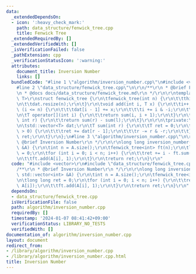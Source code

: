 ```yaml
---
data:
  _extendedDependsOn:
  - icon: ':heavy_check_mark:'
    path: data_structure/fenwick_tree.cpp
    title: Fenwick Tree
  _extendedRequiredBy: []
  _extendedVerifiedWith: []
  _isVerificationFailed: false
  _pathExtension: cpp
  _verificationStatusIcon: ':warning:'
  attributes:
    document_title: Inversion Number
    links: []
  bundledCode: "#line 1 \"algorithm/inversion_number.cpp\"\n#include <vector>\r\n\
    #line 2 \"data_structure/fenwick_tree.cpp\"\n\r\n/**\r\n * @brief Fenwick Tree\r\
    \n * @docs docs/data_structure/fenwick_tree.md\r\n */\r\n\r\ntemplate <typename\
    \ T>\r\nstruct fenwick_tree {\r\n\tfenwick_tree(int n) {\r\n\t\tthis->n = n;\r\
    \n\t\tdat.resize(n);\r\n\t}\r\n\tvoid add(int i, T x) {\r\n\t\ti++;\r\n\t\twhile\
    \ (i <= n) {\r\n\t\t\tdat[i - 1] += x;\r\n\t\t\ti += i & -i;\r\n\t\t}\r\n\t}\r\
    \n\tT operator[](int i) {\r\n\t\treturn sum(i, i + 1);\r\n\t}\r\n\tT sum(int l,\
    \ int r) {\r\n\t\treturn sum(r) - sum(l);\r\n\t}\r\n\r\n\tprivate:\r\n\tint n;\r\
    \n\tstd::vector<T> dat;\r\n\tT sum(int r) {\r\n\t\tT ret = 0;\r\n\t\twhile (r\
    \ > 0) {\r\n\t\t\tret += dat[r - 1];\r\n\t\t\tr -= r & -r;\r\n\t\t}\r\n\t\treturn\
    \ ret;\r\n\t}\r\n};\n#line 3 \"algorithm/inversion_number.cpp\"\n\r\n/**\r\n *\
    \ @brief Inversion Number\r\n */\r\n\r\nlong long inversion_number(const std::vector<int>\
    \ &A) {\r\n\tint n = A.size();\r\n\tfenwick_tree<int> ft(n);\r\n\tlong long ret\
    \ = 0;\r\n\tfor (int i = 0; i < n; i++) {\r\n\t\tret += i - ft.sum(0, A[i]);\r\
    \n\t\tft.add(A[i], 1);\r\n\t}\r\n\treturn ret;\r\n}\r\n"
  code: "#include <vector>\r\n#include \"data_structure/fenwick_tree.cpp\"\r\n\r\n\
    /**\r\n * @brief Inversion Number\r\n */\r\n\r\nlong long inversion_number(const\
    \ std::vector<int> &A) {\r\n\tint n = A.size();\r\n\tfenwick_tree<int> ft(n);\r\
    \n\tlong long ret = 0;\r\n\tfor (int i = 0; i < n; i++) {\r\n\t\tret += i - ft.sum(0,\
    \ A[i]);\r\n\t\tft.add(A[i], 1);\r\n\t}\r\n\treturn ret;\r\n}\r\n"
  dependsOn:
  - data_structure/fenwick_tree.cpp
  isVerificationFile: false
  path: algorithm/inversion_number.cpp
  requiredBy: []
  timestamp: '2024-01-07 08:41:42+09:00'
  verificationStatus: LIBRARY_NO_TESTS
  verifiedWith: []
documentation_of: algorithm/inversion_number.cpp
layout: document
redirect_from:
- /library/algorithm/inversion_number.cpp
- /library/algorithm/inversion_number.cpp.html
title: Inversion Number
---
```

